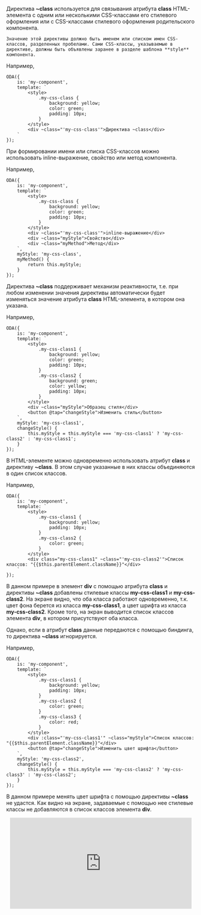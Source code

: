 ﻿Директива **~class** используется для связывания атрибута **class** HTML-элемента с одним или несколькими CSS-классами его стилевого оформления или с CSS-классами стилевого оформления родительского компонента.

```info_md
Значение этой директивы должно быть именем или списком имен CSS-классов, разделенных пробелами. Сами CSS-классы, указываемые в директиве, должны быть объявлены заранее в разделе шаблона **style** компонента.
```

Например,

```javascript_run_edit_[my-component.js]
ODA({
    is: 'my-component',
    template: `
        <style>
            .my-css-class {
                background: yellow;
                color: green;
                padding: 10px;
            }
        </style>
        <div ~class="'my-css-class'">Директива ~class</div>
    `
});
```

При формировании имени или списка CSS-классов можно использовать inline-выражение, свойство или метод компонента.

Например,

```javascript_run_edit_[my-component.js]
ODA({
    is: 'my-component',
    template: `
        <style>
            .my-css-class {
                background: yellow;
                color: green;
                padding: 10px;
            }
        </style>
        <div ~class="'my-css-class'">inline-выражение</div>
        <div ~class="myStyle">Свойство</div>
        <div ~class="myMethod">Метод</div>
    `,
    myStyle: 'my-css-class',
    myMethod() {
        return this.myStyle;
    }
});
```

Директива **~class** поддерживает механизм реактивности, т.е. при любом изменении значения директивы автоматически будет изменяться значение атрибута **class** HTML-элемента, в котором она указана.

Например,

```javascript_run_edit_[my-component.js]
ODA({
    is: 'my-component',
    template: `
        <style>
            .my-css-class1 {
                background: yellow;
                color: green;
                padding: 10px;
            }
            .my-css-class2 {
                background: green;
                color: yellow;
                padding: 10px;
            }
        </style>
        <div ~class="myStyle">Образец стиля</div>
        <button @tap="changeStyle">Изменить стиль</button>
    `,
    myStyle: 'my-css-class1',
    changeStyle() {
        this.myStyle = this.myStyle === 'my-css-class1' ? 'my-css-class2' : 'my-css-class1';
    }
});
```

В HTML-элементе можно одновременно использовать атрибут **class** и директиву **~class**. В этом случае указанные в них классы объединяются в один список классов.

Например,

```javascript_run_edit_[my-component.js]
ODA({
    is: 'my-component',
    template: `
        <style>
            .my-css-class1 {
                background: yellow;
                padding: 10px;
            }
            .my-css-class2 {
                color: green;
            }
        </style>
        <div class="my-css-class1" ~class="'my-css-class2'">Список классов: "{{$this.parentElement.className}}"</div>
    `
});
```

В данном примере в элемент **div** с помощью атрибута **class** и директивы **~class** добавлены стилевые классы **my-css-class1** и **my-css-class2**. На экране видно, что оба класса работают одновременно, т.к. цвет фона берется из класса **my-css-class1**, а цвет шрифта из класса **my-css-class2**. Кроме того, на экран выводится список классов элемента **div**, в котором присутствуют оба класса.

Однако, если в атрибут **class** данные передаются с помощью биндинга, то директива **~class** игнорируется.

Например,

```javascript_run_edit_error_[my-component.js]
ODA({
    is: 'my-component',
    template: `
        <style>
            .my-css-class1 {
                background: yellow;
                padding: 10px;
            }
            .my-css-class2 {
                color: green;
            }
            .my-css-class3 {
                color: red;
            }
        </style>
        <div :class="'my-css-class1'" ~class="myStyle">Список классов: "{{$this.parentElement.className}}"</div>
        <button @tap="changeStyle">Изменить цвет шрифта</button>
    `,
    myStyle: 'my-css-class2',
    changeStyle() {
        this.myStyle = this.myStyle === 'my-css-class2' ? 'my-css-class3' : 'my-css-class2';
    }
});
```

В данном примере менять цвет шрифта с помощью директивы **~class** не удастся. Как видно на экране, задаваемые с помощью нее стилевые классы не добавляются в список классов элемента **div**.

<div style="position:relative;padding-bottom:48%; margin:10px">
    <iframe src="https://www.youtube.com/embed/H43hAmTDLqM?start=0" frameborder="0" allow="accelerometer; autoplay; encrypted-media; gyroscope; picture-in-picture" allowfullscreen
    	style="position:absolute;width:100%;height:100%;"></iframe>
</div>

